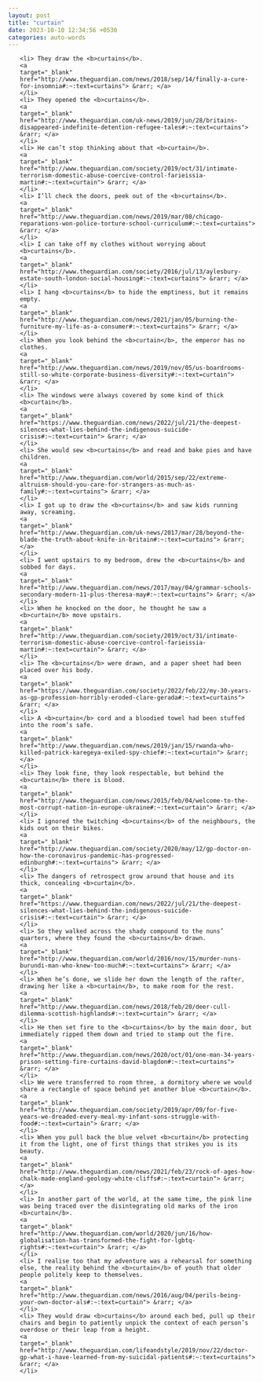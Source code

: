 ```yaml
---
layout: post
title: "curtain"
date: 2023-10-10 12:34:56 +0530
categories: auto-words
---
```

<ol>

    <li> They draw the <b>curtains</b>.
    <a 
    target="_blank" 
    href="http://www.theguardian.com/news/2018/sep/14/finally-a-cure-for-insomnia#:~:text=curtains"> &rarr; </a>
    </li>
    <li> They opened the <b>curtains</b>.
    <a 
    target="_blank" 
    href="http://www.theguardian.com/uk-news/2019/jun/28/britains-disappeared-indefinite-detention-refugee-tales#:~:text=curtains"> &rarr; </a>
    </li>
    <li> He can’t stop thinking about that <b>curtain</b>.
    <a 
    target="_blank" 
    href="http://www.theguardian.com/society/2019/oct/31/intimate-terrorism-domestic-abuse-coercive-control-farieissia-martin#:~:text=curtain"> &rarr; </a>
    </li>
    <li> I’ll check the doors, peek out of the <b>curtains</b>.
    <a 
    target="_blank" 
    href="http://www.theguardian.com/news/2019/mar/08/chicago-reparations-won-police-torture-school-curriculum#:~:text=curtains"> &rarr; </a>
    </li>
    <li> I can take off my clothes without worrying about <b>curtains</b>.
    <a 
    target="_blank" 
    href="http://www.theguardian.com/society/2016/jul/13/aylesbury-estate-south-london-social-housing#:~:text=curtains"> &rarr; </a>
    </li>
    <li> I hang <b>curtains</b> to hide the emptiness, but it remains empty.
    <a 
    target="_blank" 
    href="http://www.theguardian.com/news/2021/jan/05/burning-the-furniture-my-life-as-a-consumer#:~:text=curtains"> &rarr; </a>
    </li>
    <li> When you look behind the <b>curtain</b>, the emperor has no clothes.
    <a 
    target="_blank" 
    href="http://www.theguardian.com/news/2019/nov/05/us-boardrooms-still-so-white-corporate-business-diversity#:~:text=curtain"> &rarr; </a>
    </li>
    <li> The windows were always covered by some kind of thick <b>curtain</b>.
    <a 
    target="_blank" 
    href="https://www.theguardian.com/news/2022/jul/21/the-deepest-silences-what-lies-behind-the-indigenous-suicide-crisis#:~:text=curtain"> &rarr; </a>
    </li>
    <li> She would sew <b>curtains</b> and read and bake pies and have children.
    <a 
    target="_blank" 
    href="http://www.theguardian.com/world/2015/sep/22/extreme-altruism-should-you-care-for-strangers-as-much-as-family#:~:text=curtains"> &rarr; </a>
    </li>
    <li> I got up to draw the <b>curtains</b> and saw kids running away, screaming.
    <a 
    target="_blank" 
    href="http://www.theguardian.com/uk-news/2017/mar/28/beyond-the-blade-the-truth-about-knife-in-britain#:~:text=curtains"> &rarr; </a>
    </li>
    <li> I went upstairs to my bedroom, drew the <b>curtains</b> and sobbed for days.
    <a 
    target="_blank" 
    href="http://www.theguardian.com/news/2017/may/04/grammar-schools-secondary-modern-11-plus-theresa-may#:~:text=curtains"> &rarr; </a>
    </li>
    <li> When he knocked on the door, he thought he saw a <b>curtain</b> move upstairs.
    <a 
    target="_blank" 
    href="http://www.theguardian.com/society/2019/oct/31/intimate-terrorism-domestic-abuse-coercive-control-farieissia-martin#:~:text=curtain"> &rarr; </a>
    </li>
    <li> The <b>curtains</b> were drawn, and a paper sheet had been placed over his body.
    <a 
    target="_blank" 
    href="https://www.theguardian.com/society/2022/feb/22/my-30-years-as-gp-profession-horribly-eroded-clare-gerada#:~:text=curtains"> &rarr; </a>
    </li>
    <li> A <b>curtain</b> cord and a bloodied towel had been stuffed into the room’s safe.
    <a 
    target="_blank" 
    href="http://www.theguardian.com/news/2019/jan/15/rwanda-who-killed-patrick-karegeya-exiled-spy-chief#:~:text=curtain"> &rarr; </a>
    </li>
    <li> They look fine, they look respectable, but behind the <b>curtain</b> there is blood.
    <a 
    target="_blank" 
    href="http://www.theguardian.com/news/2015/feb/04/welcome-to-the-most-corrupt-nation-in-europe-ukraine#:~:text=curtain"> &rarr; </a>
    </li>
    <li> I ignored the twitching <b>curtains</b> of the neighbours, the kids out on their bikes.
    <a 
    target="_blank" 
    href="http://www.theguardian.com/society/2020/may/12/gp-doctor-on-how-the-coronavirus-pandemic-has-progressed-edinburgh#:~:text=curtains"> &rarr; </a>
    </li>
    <li> The dangers of retrospect grow around that house and its thick, concealing <b>curtain</b>.
    <a 
    target="_blank" 
    href="https://www.theguardian.com/news/2022/jul/21/the-deepest-silences-what-lies-behind-the-indigenous-suicide-crisis#:~:text=curtain"> &rarr; </a>
    </li>
    <li> So they walked across the shady compound to the nuns’ quarters, where they found the <b>curtains</b> drawn.
    <a 
    target="_blank" 
    href="http://www.theguardian.com/world/2016/nov/15/murder-nuns-burundi-man-who-knew-too-much#:~:text=curtains"> &rarr; </a>
    </li>
    <li> When he’s done, we slide her down the length of the rafter, drawing her like a <b>curtain</b>, to make room for the rest.
    <a 
    target="_blank" 
    href="http://www.theguardian.com/news/2018/feb/20/deer-cull-dilemma-scottish-highlands#:~:text=curtain"> &rarr; </a>
    </li>
    <li> He then set fire to the <b>curtains</b> by the main door, but immediately ripped them down and tried to stamp out the fire.
    <a 
    target="_blank" 
    href="http://www.theguardian.com/news/2020/oct/01/one-man-34-years-prison-setting-fire-curtains-david-blagdon#:~:text=curtains"> &rarr; </a>
    </li>
    <li> We were transferred to room three, a dormitory where we would share a rectangle of space behind yet another blue <b>curtain</b>.
    <a 
    target="_blank" 
    href="http://www.theguardian.com/society/2019/apr/09/for-five-years-we-dreaded-every-meal-my-infant-sons-struggle-with-food#:~:text=curtain"> &rarr; </a>
    </li>
    <li> When you pull back the blue velvet <b>curtain</b> protecting it from the light, one of first things that strikes you is its beauty.
    <a 
    target="_blank" 
    href="http://www.theguardian.com/news/2021/feb/23/rock-of-ages-how-chalk-made-england-geology-white-cliffs#:~:text=curtain"> &rarr; </a>
    </li>
    <li> In another part of the world, at the same time, the pink line was being traced over the disintegrating old marks of the iron <b>curtain</b>.
    <a 
    target="_blank" 
    href="http://www.theguardian.com/world/2020/jun/16/how-globalisation-has-transformed-the-fight-for-lgbtq-rights#:~:text=curtain"> &rarr; </a>
    </li>
    <li> I realise too that my adventure was a rehearsal for something else, the reality behind the <b>curtain</b> of youth that older people politely keep to themselves.
    <a 
    target="_blank" 
    href="http://www.theguardian.com/news/2016/aug/04/perils-being-your-own-doctor-als#:~:text=curtain"> &rarr; </a>
    </li>
    <li> They would draw <b>curtains</b> around each bed, pull up their chairs and begin to patiently unpick the context of each person’s overdose or their leap from a height.
    <a 
    target="_blank" 
    href="http://www.theguardian.com/lifeandstyle/2019/nov/22/doctor-gp-what-i-have-learned-from-my-suicidal-patients#:~:text=curtains"> &rarr; </a>
    </li>